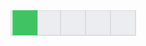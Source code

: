 <svg viewBox="0 0 200 100" width="400" height="200" xmlns="http://www.w3.org/2000/svg">
  <style>
    .block {
      fill: #ebedf0;
      stroke: #ddd;
      stroke-width: 1px;
    }
    .snake {
      fill: #40c463;
      animation: move 4s infinite;
    }
    @keyframes move {
      0% { transform: translate(0, 0); }
      25% { transform: translate(50px, 0); }
      50% { transform: translate(50px, 50px); }
      75% { transform: translate(0, 50px); }
      100% { transform: translate(0, 0); }
    }
  </style>
  <!-- Background grid -->
  <rect class="block" x="0" y="0" width="20" height="20" />
  <rect class="block" x="20" y="0" width="20" height="20" />
  <rect class="block" x="40" y="0" width="20" height="20" />
  <rect class="block" x="60" y="0" width="20" height="20" />
  <rect class="block" x="80" y="0" width="20" height="20" />

  <!-- Serpent -->
  <rect class="snake" x="0" y="0" width="20" height="20" />
</svg>
